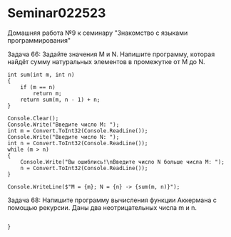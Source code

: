 # Seminar022523
Домашняя работа №9 к семинару "Знакомство с языками программирования"

Задача 66: Задайте значения M и N. Напишите программу, которая найдёт сумму натуральных элементов в промежутке от M до N.
```
int sum(int m, int n)
{ 
    if (m == n)
        return m;
    return sum(m, n - 1) + n;
}

Console.Clear();
Console.Write("Введите число M: ");
int m = Convert.ToInt32(Console.ReadLine());
Console.Write("Введите число N: ");
int n = Convert.ToInt32(Console.ReadLine());
while (m > n)
{
    Console.Write("Вы ошиблись!\nВведите число N больше числа M: ");
    n = Convert.ToInt32(Console.ReadLine());
}

Console.WriteLine($"M = {m}; N = {n} -> {sum(m, n)}");
```

Задача 68: Напишите программу вычисления функции Аккермана с помощью рекурсии. Даны два неотрицательных числа m и n.
```

}
```
